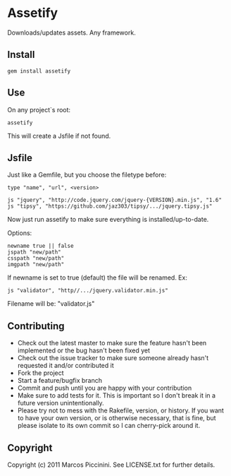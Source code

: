 Assetify
========

Downloads/updates assets. Any framework.


Install
-------

    gem install assetify


Use
---

On any project`s root:

    assetify


This will create a Jsfile if not found.


Jsfile
------

Just like a Gemfile, but you choose the filetype before:

    type "name", "url", <version>

    js "jquery", "http://code.jquery.com/jquery-{VERSION}.min.js", "1.6"
    js "tipsy", "https://github.com/jaz303/tipsy/.../jquery.tipsy.js"

Now just run assetify to make sure everything is installed/up-to-date.

Options:

    newname true || false
    jspath "new/path"
    csspath "new/path"
    imgpath "new/path"


If newname is set to true (default) the file will be renamed. Ex:

    js "validator", "http//.../jquery.validator.min.js"

Filename will be: "validator.js"


Contributing
------------

* Check out the latest master to make sure the feature hasn't been implemented or the bug hasn't been fixed yet
* Check out the issue tracker to make sure someone already hasn't requested it and/or contributed it
* Fork the project
* Start a feature/bugfix branch
* Commit and push until you are happy with your contribution
* Make sure to add tests for it. This is important so I don't break it in a future version unintentionally.
* Please try not to mess with the Rakefile, version, or history. If you want to have your own version, or is otherwise necessary, that is fine, but please isolate to its own commit so I can cherry-pick around it.


Copyright
---------

Copyright (c) 2011 Marcos Piccinini. See LICENSE.txt for
further details.


